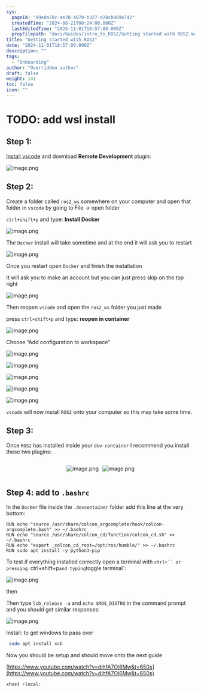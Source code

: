 ```yaml
---
sys:
  pageId: "89e0a78c-4e2b-4070-b327-d28cb0694742"
  createdTime: "2024-08-21T00:24:00.000Z"
  lastEditedTime: "2024-11-01T18:57:00.000Z"
  propFilepath: "docs/Guides/intro_to_ROS2/Getting started with ROS2.md"
title: "Getting started with ROS2"
date: "2024-11-01T18:57:00.000Z"
description: ""
tags:
  - "Onboarding"
author: "Overridden author"
draft: false
weight: 141
toc: false
icon: ""
---
```


# TODO: add wsl install

## Step 1:

[Install vscode](https://code.visualstudio.com/download) and download **Remote Development** plugin:

![image.png](https://prod-files-secure.s3.us-west-2.amazonaws.com/d518164a-d88e-44d1-a4ee-3adb3bd8bce0/efb52993-1881-4a40-b95e-6f020334f022/image.png?X-Amz-Algorithm=AWS4-HMAC-SHA256&X-Amz-Content-Sha256=UNSIGNED-PAYLOAD&X-Amz-Credential=ASIAZI2LB466XKVUCJUT%2F20250319%2Fus-west-2%2Fs3%2Faws4_request&X-Amz-Date=20250319T210722Z&X-Amz-Expires=3600&X-Amz-Security-Token=IQoJb3JpZ2luX2VjECUaCXVzLXdlc3QtMiJGMEQCIGJR2cPJ1W1XI5Q0d%2FWQpFqWooeICYgGKIepQYwRGgHMAiAwKp0U1%2BElvgUfYxLMRKuFyIRwBi%2F2KHxp25sXEZ%2BcAyr%2FAwh9EAAaDDYzNzQyMzE4MzgwNSIMoVhphN5eAthYC8WiKtwD9wVr1D29D2CrZ56LHGLfl4bDWb3Bu%2BJ70xR9b1XEYaj%2BBa%2FPuOahKCSh4BGuBBaJWylJGv%2B1zmqsXLdNEqFILUJ6l2m4f2KvSr8xFTLO3zTQyNJad3Qz%2FoAdmTGXpnRzwc49RPt%2Fi3l%2FHKKobQ1gO4Y6ST7AxvHVVoPqi%2F4%2FH%2FoJQpcIemsXdntyuTUyrAp8O3f38e1VOmqMVJikS6N%2FW9Vr6vQidtnROvQs2qSm7ca8z28Qn4oBCHZpsXW1dKzilm3CUoQC1drGfEKEZlFbobrymYMXEs4kMSZLc6suyYhNezNb48uN%2BWQKI1s5S7pHqPYL5jH0L7vCOMPysxNj7YPDXMK6nHOVXS3cR2BL7f3nStYw2PflEIV%2BvI97jBw0ZzBBS6XtQBPa5h3xNndjL%2FPKyruV9DA%2FYj9xPG5g356Z19N%2BzVK1ZOmPKY86pSIOJEJkK%2FqJQzytwFvoTiJlEbTfJH%2BzCTSaQynmSo%2Bf3XMD5FwvutDNQUGqa1n6zDen9wLRY6brag5TWaYr6mHi7bdnhsxmqmYDST%2FH4uq%2BXfZCtMGnTh4XKLZgESSAKl%2Fp%2Ff2MrrRUSaUM2Yxx5rtxGiwc8oq2eUxnkVf1SL1lZh59gqAG1EoxBnN45DEwktnsvgY6pgHQMnpXEFVCi6owMWpl0Yh0jylhLi7TTo9SqWbNu2PxrtuIIku9YyzUbSlUIKXz%2FGBKxjJh6qNAMI7bzuAXcaFvQ31QBMsuLoVp3oxVszZ%2FXRudC3tcmG9eeGoDNSBIWl%2B8PzT1ws0YCAODtSVr1527dg81DPDeg5FTz6cJCXXmQymYLuZpt8F00rmD9v2U88JhAAYlE2JsPVugsgM5yIA6LzKsUIE7&X-Amz-Signature=45c4946d136d5c0d5430219888015796805dab185d5765bd3cefa11b64450c91&X-Amz-SignedHeaders=host&x-id=GetObject)

## Step 2:

Create a folder called `ros2_ws` somewhere on your computer and open that folder in `vscode` by going to File → open folder 

`ctrl+shift+p` and type: **Install Docker**

![image.png](https://prod-files-secure.s3.us-west-2.amazonaws.com/d518164a-d88e-44d1-a4ee-3adb3bd8bce0/2269dc0e-1cd5-47ff-bceb-c04ad9b2eab0/image.png?X-Amz-Algorithm=AWS4-HMAC-SHA256&X-Amz-Content-Sha256=UNSIGNED-PAYLOAD&X-Amz-Credential=ASIAZI2LB466XKVUCJUT%2F20250319%2Fus-west-2%2Fs3%2Faws4_request&X-Amz-Date=20250319T210722Z&X-Amz-Expires=3600&X-Amz-Security-Token=IQoJb3JpZ2luX2VjECUaCXVzLXdlc3QtMiJGMEQCIGJR2cPJ1W1XI5Q0d%2FWQpFqWooeICYgGKIepQYwRGgHMAiAwKp0U1%2BElvgUfYxLMRKuFyIRwBi%2F2KHxp25sXEZ%2BcAyr%2FAwh9EAAaDDYzNzQyMzE4MzgwNSIMoVhphN5eAthYC8WiKtwD9wVr1D29D2CrZ56LHGLfl4bDWb3Bu%2BJ70xR9b1XEYaj%2BBa%2FPuOahKCSh4BGuBBaJWylJGv%2B1zmqsXLdNEqFILUJ6l2m4f2KvSr8xFTLO3zTQyNJad3Qz%2FoAdmTGXpnRzwc49RPt%2Fi3l%2FHKKobQ1gO4Y6ST7AxvHVVoPqi%2F4%2FH%2FoJQpcIemsXdntyuTUyrAp8O3f38e1VOmqMVJikS6N%2FW9Vr6vQidtnROvQs2qSm7ca8z28Qn4oBCHZpsXW1dKzilm3CUoQC1drGfEKEZlFbobrymYMXEs4kMSZLc6suyYhNezNb48uN%2BWQKI1s5S7pHqPYL5jH0L7vCOMPysxNj7YPDXMK6nHOVXS3cR2BL7f3nStYw2PflEIV%2BvI97jBw0ZzBBS6XtQBPa5h3xNndjL%2FPKyruV9DA%2FYj9xPG5g356Z19N%2BzVK1ZOmPKY86pSIOJEJkK%2FqJQzytwFvoTiJlEbTfJH%2BzCTSaQynmSo%2Bf3XMD5FwvutDNQUGqa1n6zDen9wLRY6brag5TWaYr6mHi7bdnhsxmqmYDST%2FH4uq%2BXfZCtMGnTh4XKLZgESSAKl%2Fp%2Ff2MrrRUSaUM2Yxx5rtxGiwc8oq2eUxnkVf1SL1lZh59gqAG1EoxBnN45DEwktnsvgY6pgHQMnpXEFVCi6owMWpl0Yh0jylhLi7TTo9SqWbNu2PxrtuIIku9YyzUbSlUIKXz%2FGBKxjJh6qNAMI7bzuAXcaFvQ31QBMsuLoVp3oxVszZ%2FXRudC3tcmG9eeGoDNSBIWl%2B8PzT1ws0YCAODtSVr1527dg81DPDeg5FTz6cJCXXmQymYLuZpt8F00rmD9v2U88JhAAYlE2JsPVugsgM5yIA6LzKsUIE7&X-Amz-Signature=2d2b75b6c761f727756acb713f04141b5d303eba65e07edb2bd03cf0284e9826&X-Amz-SignedHeaders=host&x-id=GetObject)

The `Docker` install will take sometime and at the end it will ask you to restart

![image.png](https://prod-files-secure.s3.us-west-2.amazonaws.com/d518164a-d88e-44d1-a4ee-3adb3bd8bce0/ed233f78-be33-4b1f-b89c-9c346c0e961e/image.png?X-Amz-Algorithm=AWS4-HMAC-SHA256&X-Amz-Content-Sha256=UNSIGNED-PAYLOAD&X-Amz-Credential=ASIAZI2LB466XKVUCJUT%2F20250319%2Fus-west-2%2Fs3%2Faws4_request&X-Amz-Date=20250319T210722Z&X-Amz-Expires=3600&X-Amz-Security-Token=IQoJb3JpZ2luX2VjECUaCXVzLXdlc3QtMiJGMEQCIGJR2cPJ1W1XI5Q0d%2FWQpFqWooeICYgGKIepQYwRGgHMAiAwKp0U1%2BElvgUfYxLMRKuFyIRwBi%2F2KHxp25sXEZ%2BcAyr%2FAwh9EAAaDDYzNzQyMzE4MzgwNSIMoVhphN5eAthYC8WiKtwD9wVr1D29D2CrZ56LHGLfl4bDWb3Bu%2BJ70xR9b1XEYaj%2BBa%2FPuOahKCSh4BGuBBaJWylJGv%2B1zmqsXLdNEqFILUJ6l2m4f2KvSr8xFTLO3zTQyNJad3Qz%2FoAdmTGXpnRzwc49RPt%2Fi3l%2FHKKobQ1gO4Y6ST7AxvHVVoPqi%2F4%2FH%2FoJQpcIemsXdntyuTUyrAp8O3f38e1VOmqMVJikS6N%2FW9Vr6vQidtnROvQs2qSm7ca8z28Qn4oBCHZpsXW1dKzilm3CUoQC1drGfEKEZlFbobrymYMXEs4kMSZLc6suyYhNezNb48uN%2BWQKI1s5S7pHqPYL5jH0L7vCOMPysxNj7YPDXMK6nHOVXS3cR2BL7f3nStYw2PflEIV%2BvI97jBw0ZzBBS6XtQBPa5h3xNndjL%2FPKyruV9DA%2FYj9xPG5g356Z19N%2BzVK1ZOmPKY86pSIOJEJkK%2FqJQzytwFvoTiJlEbTfJH%2BzCTSaQynmSo%2Bf3XMD5FwvutDNQUGqa1n6zDen9wLRY6brag5TWaYr6mHi7bdnhsxmqmYDST%2FH4uq%2BXfZCtMGnTh4XKLZgESSAKl%2Fp%2Ff2MrrRUSaUM2Yxx5rtxGiwc8oq2eUxnkVf1SL1lZh59gqAG1EoxBnN45DEwktnsvgY6pgHQMnpXEFVCi6owMWpl0Yh0jylhLi7TTo9SqWbNu2PxrtuIIku9YyzUbSlUIKXz%2FGBKxjJh6qNAMI7bzuAXcaFvQ31QBMsuLoVp3oxVszZ%2FXRudC3tcmG9eeGoDNSBIWl%2B8PzT1ws0YCAODtSVr1527dg81DPDeg5FTz6cJCXXmQymYLuZpt8F00rmD9v2U88JhAAYlE2JsPVugsgM5yIA6LzKsUIE7&X-Amz-Signature=b875da531621034f15a28b238614b97ee8d5dfe0777245b2a74ae95dd918f49f&X-Amz-SignedHeaders=host&x-id=GetObject)

Once you restart open `Docker` and finish the installation

It will ask you to make an account but you can just press skip on the top right

![image.png](https://prod-files-secure.s3.us-west-2.amazonaws.com/d518164a-d88e-44d1-a4ee-3adb3bd8bce0/21010ad9-1659-4fd9-9f59-9932a09b2a3d/image.png?X-Amz-Algorithm=AWS4-HMAC-SHA256&X-Amz-Content-Sha256=UNSIGNED-PAYLOAD&X-Amz-Credential=ASIAZI2LB466XKVUCJUT%2F20250319%2Fus-west-2%2Fs3%2Faws4_request&X-Amz-Date=20250319T210722Z&X-Amz-Expires=3600&X-Amz-Security-Token=IQoJb3JpZ2luX2VjECUaCXVzLXdlc3QtMiJGMEQCIGJR2cPJ1W1XI5Q0d%2FWQpFqWooeICYgGKIepQYwRGgHMAiAwKp0U1%2BElvgUfYxLMRKuFyIRwBi%2F2KHxp25sXEZ%2BcAyr%2FAwh9EAAaDDYzNzQyMzE4MzgwNSIMoVhphN5eAthYC8WiKtwD9wVr1D29D2CrZ56LHGLfl4bDWb3Bu%2BJ70xR9b1XEYaj%2BBa%2FPuOahKCSh4BGuBBaJWylJGv%2B1zmqsXLdNEqFILUJ6l2m4f2KvSr8xFTLO3zTQyNJad3Qz%2FoAdmTGXpnRzwc49RPt%2Fi3l%2FHKKobQ1gO4Y6ST7AxvHVVoPqi%2F4%2FH%2FoJQpcIemsXdntyuTUyrAp8O3f38e1VOmqMVJikS6N%2FW9Vr6vQidtnROvQs2qSm7ca8z28Qn4oBCHZpsXW1dKzilm3CUoQC1drGfEKEZlFbobrymYMXEs4kMSZLc6suyYhNezNb48uN%2BWQKI1s5S7pHqPYL5jH0L7vCOMPysxNj7YPDXMK6nHOVXS3cR2BL7f3nStYw2PflEIV%2BvI97jBw0ZzBBS6XtQBPa5h3xNndjL%2FPKyruV9DA%2FYj9xPG5g356Z19N%2BzVK1ZOmPKY86pSIOJEJkK%2FqJQzytwFvoTiJlEbTfJH%2BzCTSaQynmSo%2Bf3XMD5FwvutDNQUGqa1n6zDen9wLRY6brag5TWaYr6mHi7bdnhsxmqmYDST%2FH4uq%2BXfZCtMGnTh4XKLZgESSAKl%2Fp%2Ff2MrrRUSaUM2Yxx5rtxGiwc8oq2eUxnkVf1SL1lZh59gqAG1EoxBnN45DEwktnsvgY6pgHQMnpXEFVCi6owMWpl0Yh0jylhLi7TTo9SqWbNu2PxrtuIIku9YyzUbSlUIKXz%2FGBKxjJh6qNAMI7bzuAXcaFvQ31QBMsuLoVp3oxVszZ%2FXRudC3tcmG9eeGoDNSBIWl%2B8PzT1ws0YCAODtSVr1527dg81DPDeg5FTz6cJCXXmQymYLuZpt8F00rmD9v2U88JhAAYlE2JsPVugsgM5yIA6LzKsUIE7&X-Amz-Signature=22a61ed519edab56b87884e3aaf3f1ff235087a130a3d3ea0b31151a3b91db8f&X-Amz-SignedHeaders=host&x-id=GetObject)

Then reopen `vscode` and open the `ros2_ws` folder you just made

press `ctrl+shift+p` and type: **reopen in container**

![image.png](https://prod-files-secure.s3.us-west-2.amazonaws.com/d518164a-d88e-44d1-a4ee-3adb3bd8bce0/4e93b8c2-41ad-488c-8095-c74205196118/image.png?X-Amz-Algorithm=AWS4-HMAC-SHA256&X-Amz-Content-Sha256=UNSIGNED-PAYLOAD&X-Amz-Credential=ASIAZI2LB466XKVUCJUT%2F20250319%2Fus-west-2%2Fs3%2Faws4_request&X-Amz-Date=20250319T210722Z&X-Amz-Expires=3600&X-Amz-Security-Token=IQoJb3JpZ2luX2VjECUaCXVzLXdlc3QtMiJGMEQCIGJR2cPJ1W1XI5Q0d%2FWQpFqWooeICYgGKIepQYwRGgHMAiAwKp0U1%2BElvgUfYxLMRKuFyIRwBi%2F2KHxp25sXEZ%2BcAyr%2FAwh9EAAaDDYzNzQyMzE4MzgwNSIMoVhphN5eAthYC8WiKtwD9wVr1D29D2CrZ56LHGLfl4bDWb3Bu%2BJ70xR9b1XEYaj%2BBa%2FPuOahKCSh4BGuBBaJWylJGv%2B1zmqsXLdNEqFILUJ6l2m4f2KvSr8xFTLO3zTQyNJad3Qz%2FoAdmTGXpnRzwc49RPt%2Fi3l%2FHKKobQ1gO4Y6ST7AxvHVVoPqi%2F4%2FH%2FoJQpcIemsXdntyuTUyrAp8O3f38e1VOmqMVJikS6N%2FW9Vr6vQidtnROvQs2qSm7ca8z28Qn4oBCHZpsXW1dKzilm3CUoQC1drGfEKEZlFbobrymYMXEs4kMSZLc6suyYhNezNb48uN%2BWQKI1s5S7pHqPYL5jH0L7vCOMPysxNj7YPDXMK6nHOVXS3cR2BL7f3nStYw2PflEIV%2BvI97jBw0ZzBBS6XtQBPa5h3xNndjL%2FPKyruV9DA%2FYj9xPG5g356Z19N%2BzVK1ZOmPKY86pSIOJEJkK%2FqJQzytwFvoTiJlEbTfJH%2BzCTSaQynmSo%2Bf3XMD5FwvutDNQUGqa1n6zDen9wLRY6brag5TWaYr6mHi7bdnhsxmqmYDST%2FH4uq%2BXfZCtMGnTh4XKLZgESSAKl%2Fp%2Ff2MrrRUSaUM2Yxx5rtxGiwc8oq2eUxnkVf1SL1lZh59gqAG1EoxBnN45DEwktnsvgY6pgHQMnpXEFVCi6owMWpl0Yh0jylhLi7TTo9SqWbNu2PxrtuIIku9YyzUbSlUIKXz%2FGBKxjJh6qNAMI7bzuAXcaFvQ31QBMsuLoVp3oxVszZ%2FXRudC3tcmG9eeGoDNSBIWl%2B8PzT1ws0YCAODtSVr1527dg81DPDeg5FTz6cJCXXmQymYLuZpt8F00rmD9v2U88JhAAYlE2JsPVugsgM5yIA6LzKsUIE7&X-Amz-Signature=4e7486438543a4f18681b356d47e60236e0babe7aa0aae9b00df54b986c05174&X-Amz-SignedHeaders=host&x-id=GetObject)

Choose “Add configuration to workspace”

![image.png](https://prod-files-secure.s3.us-west-2.amazonaws.com/d518164a-d88e-44d1-a4ee-3adb3bd8bce0/9560b282-5060-4989-ba37-97e7b2c22476/image.png?X-Amz-Algorithm=AWS4-HMAC-SHA256&X-Amz-Content-Sha256=UNSIGNED-PAYLOAD&X-Amz-Credential=ASIAZI2LB466XKVUCJUT%2F20250319%2Fus-west-2%2Fs3%2Faws4_request&X-Amz-Date=20250319T210722Z&X-Amz-Expires=3600&X-Amz-Security-Token=IQoJb3JpZ2luX2VjECUaCXVzLXdlc3QtMiJGMEQCIGJR2cPJ1W1XI5Q0d%2FWQpFqWooeICYgGKIepQYwRGgHMAiAwKp0U1%2BElvgUfYxLMRKuFyIRwBi%2F2KHxp25sXEZ%2BcAyr%2FAwh9EAAaDDYzNzQyMzE4MzgwNSIMoVhphN5eAthYC8WiKtwD9wVr1D29D2CrZ56LHGLfl4bDWb3Bu%2BJ70xR9b1XEYaj%2BBa%2FPuOahKCSh4BGuBBaJWylJGv%2B1zmqsXLdNEqFILUJ6l2m4f2KvSr8xFTLO3zTQyNJad3Qz%2FoAdmTGXpnRzwc49RPt%2Fi3l%2FHKKobQ1gO4Y6ST7AxvHVVoPqi%2F4%2FH%2FoJQpcIemsXdntyuTUyrAp8O3f38e1VOmqMVJikS6N%2FW9Vr6vQidtnROvQs2qSm7ca8z28Qn4oBCHZpsXW1dKzilm3CUoQC1drGfEKEZlFbobrymYMXEs4kMSZLc6suyYhNezNb48uN%2BWQKI1s5S7pHqPYL5jH0L7vCOMPysxNj7YPDXMK6nHOVXS3cR2BL7f3nStYw2PflEIV%2BvI97jBw0ZzBBS6XtQBPa5h3xNndjL%2FPKyruV9DA%2FYj9xPG5g356Z19N%2BzVK1ZOmPKY86pSIOJEJkK%2FqJQzytwFvoTiJlEbTfJH%2BzCTSaQynmSo%2Bf3XMD5FwvutDNQUGqa1n6zDen9wLRY6brag5TWaYr6mHi7bdnhsxmqmYDST%2FH4uq%2BXfZCtMGnTh4XKLZgESSAKl%2Fp%2Ff2MrrRUSaUM2Yxx5rtxGiwc8oq2eUxnkVf1SL1lZh59gqAG1EoxBnN45DEwktnsvgY6pgHQMnpXEFVCi6owMWpl0Yh0jylhLi7TTo9SqWbNu2PxrtuIIku9YyzUbSlUIKXz%2FGBKxjJh6qNAMI7bzuAXcaFvQ31QBMsuLoVp3oxVszZ%2FXRudC3tcmG9eeGoDNSBIWl%2B8PzT1ws0YCAODtSVr1527dg81DPDeg5FTz6cJCXXmQymYLuZpt8F00rmD9v2U88JhAAYlE2JsPVugsgM5yIA6LzKsUIE7&X-Amz-Signature=eb0be44ba5edf39cfd49aa307a963169dee5fb177b38270010c7113c6b60bfde&X-Amz-SignedHeaders=host&x-id=GetObject)

![image.png](https://prod-files-secure.s3.us-west-2.amazonaws.com/d518164a-d88e-44d1-a4ee-3adb3bd8bce0/2ee63f81-886b-48e8-a553-dc6e5eac99e4/image.png?X-Amz-Algorithm=AWS4-HMAC-SHA256&X-Amz-Content-Sha256=UNSIGNED-PAYLOAD&X-Amz-Credential=ASIAZI2LB466XKVUCJUT%2F20250319%2Fus-west-2%2Fs3%2Faws4_request&X-Amz-Date=20250319T210722Z&X-Amz-Expires=3600&X-Amz-Security-Token=IQoJb3JpZ2luX2VjECUaCXVzLXdlc3QtMiJGMEQCIGJR2cPJ1W1XI5Q0d%2FWQpFqWooeICYgGKIepQYwRGgHMAiAwKp0U1%2BElvgUfYxLMRKuFyIRwBi%2F2KHxp25sXEZ%2BcAyr%2FAwh9EAAaDDYzNzQyMzE4MzgwNSIMoVhphN5eAthYC8WiKtwD9wVr1D29D2CrZ56LHGLfl4bDWb3Bu%2BJ70xR9b1XEYaj%2BBa%2FPuOahKCSh4BGuBBaJWylJGv%2B1zmqsXLdNEqFILUJ6l2m4f2KvSr8xFTLO3zTQyNJad3Qz%2FoAdmTGXpnRzwc49RPt%2Fi3l%2FHKKobQ1gO4Y6ST7AxvHVVoPqi%2F4%2FH%2FoJQpcIemsXdntyuTUyrAp8O3f38e1VOmqMVJikS6N%2FW9Vr6vQidtnROvQs2qSm7ca8z28Qn4oBCHZpsXW1dKzilm3CUoQC1drGfEKEZlFbobrymYMXEs4kMSZLc6suyYhNezNb48uN%2BWQKI1s5S7pHqPYL5jH0L7vCOMPysxNj7YPDXMK6nHOVXS3cR2BL7f3nStYw2PflEIV%2BvI97jBw0ZzBBS6XtQBPa5h3xNndjL%2FPKyruV9DA%2FYj9xPG5g356Z19N%2BzVK1ZOmPKY86pSIOJEJkK%2FqJQzytwFvoTiJlEbTfJH%2BzCTSaQynmSo%2Bf3XMD5FwvutDNQUGqa1n6zDen9wLRY6brag5TWaYr6mHi7bdnhsxmqmYDST%2FH4uq%2BXfZCtMGnTh4XKLZgESSAKl%2Fp%2Ff2MrrRUSaUM2Yxx5rtxGiwc8oq2eUxnkVf1SL1lZh59gqAG1EoxBnN45DEwktnsvgY6pgHQMnpXEFVCi6owMWpl0Yh0jylhLi7TTo9SqWbNu2PxrtuIIku9YyzUbSlUIKXz%2FGBKxjJh6qNAMI7bzuAXcaFvQ31QBMsuLoVp3oxVszZ%2FXRudC3tcmG9eeGoDNSBIWl%2B8PzT1ws0YCAODtSVr1527dg81DPDeg5FTz6cJCXXmQymYLuZpt8F00rmD9v2U88JhAAYlE2JsPVugsgM5yIA6LzKsUIE7&X-Amz-Signature=b4542e71140bf72bc44050dc2e0eafddaf3376289254ef61ba9fe22f2066a577&X-Amz-SignedHeaders=host&x-id=GetObject)

![image.png](https://prod-files-secure.s3.us-west-2.amazonaws.com/d518164a-d88e-44d1-a4ee-3adb3bd8bce0/ae1580b2-b048-407e-aed9-b584224a7a04/image.png?X-Amz-Algorithm=AWS4-HMAC-SHA256&X-Amz-Content-Sha256=UNSIGNED-PAYLOAD&X-Amz-Credential=ASIAZI2LB466XKVUCJUT%2F20250319%2Fus-west-2%2Fs3%2Faws4_request&X-Amz-Date=20250319T210722Z&X-Amz-Expires=3600&X-Amz-Security-Token=IQoJb3JpZ2luX2VjECUaCXVzLXdlc3QtMiJGMEQCIGJR2cPJ1W1XI5Q0d%2FWQpFqWooeICYgGKIepQYwRGgHMAiAwKp0U1%2BElvgUfYxLMRKuFyIRwBi%2F2KHxp25sXEZ%2BcAyr%2FAwh9EAAaDDYzNzQyMzE4MzgwNSIMoVhphN5eAthYC8WiKtwD9wVr1D29D2CrZ56LHGLfl4bDWb3Bu%2BJ70xR9b1XEYaj%2BBa%2FPuOahKCSh4BGuBBaJWylJGv%2B1zmqsXLdNEqFILUJ6l2m4f2KvSr8xFTLO3zTQyNJad3Qz%2FoAdmTGXpnRzwc49RPt%2Fi3l%2FHKKobQ1gO4Y6ST7AxvHVVoPqi%2F4%2FH%2FoJQpcIemsXdntyuTUyrAp8O3f38e1VOmqMVJikS6N%2FW9Vr6vQidtnROvQs2qSm7ca8z28Qn4oBCHZpsXW1dKzilm3CUoQC1drGfEKEZlFbobrymYMXEs4kMSZLc6suyYhNezNb48uN%2BWQKI1s5S7pHqPYL5jH0L7vCOMPysxNj7YPDXMK6nHOVXS3cR2BL7f3nStYw2PflEIV%2BvI97jBw0ZzBBS6XtQBPa5h3xNndjL%2FPKyruV9DA%2FYj9xPG5g356Z19N%2BzVK1ZOmPKY86pSIOJEJkK%2FqJQzytwFvoTiJlEbTfJH%2BzCTSaQynmSo%2Bf3XMD5FwvutDNQUGqa1n6zDen9wLRY6brag5TWaYr6mHi7bdnhsxmqmYDST%2FH4uq%2BXfZCtMGnTh4XKLZgESSAKl%2Fp%2Ff2MrrRUSaUM2Yxx5rtxGiwc8oq2eUxnkVf1SL1lZh59gqAG1EoxBnN45DEwktnsvgY6pgHQMnpXEFVCi6owMWpl0Yh0jylhLi7TTo9SqWbNu2PxrtuIIku9YyzUbSlUIKXz%2FGBKxjJh6qNAMI7bzuAXcaFvQ31QBMsuLoVp3oxVszZ%2FXRudC3tcmG9eeGoDNSBIWl%2B8PzT1ws0YCAODtSVr1527dg81DPDeg5FTz6cJCXXmQymYLuZpt8F00rmD9v2U88JhAAYlE2JsPVugsgM5yIA6LzKsUIE7&X-Amz-Signature=fa91ddcd2d458a3ed7f12d97a2b6a53914a568f0d95a1e767509751ef821f95d&X-Amz-SignedHeaders=host&x-id=GetObject)

![image.png](https://prod-files-secure.s3.us-west-2.amazonaws.com/d518164a-d88e-44d1-a4ee-3adb3bd8bce0/53255b28-f75e-430f-b9e3-c0ac8577e42b/image.png?X-Amz-Algorithm=AWS4-HMAC-SHA256&X-Amz-Content-Sha256=UNSIGNED-PAYLOAD&X-Amz-Credential=ASIAZI2LB466XKVUCJUT%2F20250319%2Fus-west-2%2Fs3%2Faws4_request&X-Amz-Date=20250319T210722Z&X-Amz-Expires=3600&X-Amz-Security-Token=IQoJb3JpZ2luX2VjECUaCXVzLXdlc3QtMiJGMEQCIGJR2cPJ1W1XI5Q0d%2FWQpFqWooeICYgGKIepQYwRGgHMAiAwKp0U1%2BElvgUfYxLMRKuFyIRwBi%2F2KHxp25sXEZ%2BcAyr%2FAwh9EAAaDDYzNzQyMzE4MzgwNSIMoVhphN5eAthYC8WiKtwD9wVr1D29D2CrZ56LHGLfl4bDWb3Bu%2BJ70xR9b1XEYaj%2BBa%2FPuOahKCSh4BGuBBaJWylJGv%2B1zmqsXLdNEqFILUJ6l2m4f2KvSr8xFTLO3zTQyNJad3Qz%2FoAdmTGXpnRzwc49RPt%2Fi3l%2FHKKobQ1gO4Y6ST7AxvHVVoPqi%2F4%2FH%2FoJQpcIemsXdntyuTUyrAp8O3f38e1VOmqMVJikS6N%2FW9Vr6vQidtnROvQs2qSm7ca8z28Qn4oBCHZpsXW1dKzilm3CUoQC1drGfEKEZlFbobrymYMXEs4kMSZLc6suyYhNezNb48uN%2BWQKI1s5S7pHqPYL5jH0L7vCOMPysxNj7YPDXMK6nHOVXS3cR2BL7f3nStYw2PflEIV%2BvI97jBw0ZzBBS6XtQBPa5h3xNndjL%2FPKyruV9DA%2FYj9xPG5g356Z19N%2BzVK1ZOmPKY86pSIOJEJkK%2FqJQzytwFvoTiJlEbTfJH%2BzCTSaQynmSo%2Bf3XMD5FwvutDNQUGqa1n6zDen9wLRY6brag5TWaYr6mHi7bdnhsxmqmYDST%2FH4uq%2BXfZCtMGnTh4XKLZgESSAKl%2Fp%2Ff2MrrRUSaUM2Yxx5rtxGiwc8oq2eUxnkVf1SL1lZh59gqAG1EoxBnN45DEwktnsvgY6pgHQMnpXEFVCi6owMWpl0Yh0jylhLi7TTo9SqWbNu2PxrtuIIku9YyzUbSlUIKXz%2FGBKxjJh6qNAMI7bzuAXcaFvQ31QBMsuLoVp3oxVszZ%2FXRudC3tcmG9eeGoDNSBIWl%2B8PzT1ws0YCAODtSVr1527dg81DPDeg5FTz6cJCXXmQymYLuZpt8F00rmD9v2U88JhAAYlE2JsPVugsgM5yIA6LzKsUIE7&X-Amz-Signature=fc19702e8535ae23da7d9231b71d7327c9377860418acc44409d8c7840dd225b&X-Amz-SignedHeaders=host&x-id=GetObject)

![image.png](https://prod-files-secure.s3.us-west-2.amazonaws.com/d518164a-d88e-44d1-a4ee-3adb3bd8bce0/7c562767-5af9-4ffb-97d1-327bcdf4ee00/image.png?X-Amz-Algorithm=AWS4-HMAC-SHA256&X-Amz-Content-Sha256=UNSIGNED-PAYLOAD&X-Amz-Credential=ASIAZI2LB466XKVUCJUT%2F20250319%2Fus-west-2%2Fs3%2Faws4_request&X-Amz-Date=20250319T210722Z&X-Amz-Expires=3600&X-Amz-Security-Token=IQoJb3JpZ2luX2VjECUaCXVzLXdlc3QtMiJGMEQCIGJR2cPJ1W1XI5Q0d%2FWQpFqWooeICYgGKIepQYwRGgHMAiAwKp0U1%2BElvgUfYxLMRKuFyIRwBi%2F2KHxp25sXEZ%2BcAyr%2FAwh9EAAaDDYzNzQyMzE4MzgwNSIMoVhphN5eAthYC8WiKtwD9wVr1D29D2CrZ56LHGLfl4bDWb3Bu%2BJ70xR9b1XEYaj%2BBa%2FPuOahKCSh4BGuBBaJWylJGv%2B1zmqsXLdNEqFILUJ6l2m4f2KvSr8xFTLO3zTQyNJad3Qz%2FoAdmTGXpnRzwc49RPt%2Fi3l%2FHKKobQ1gO4Y6ST7AxvHVVoPqi%2F4%2FH%2FoJQpcIemsXdntyuTUyrAp8O3f38e1VOmqMVJikS6N%2FW9Vr6vQidtnROvQs2qSm7ca8z28Qn4oBCHZpsXW1dKzilm3CUoQC1drGfEKEZlFbobrymYMXEs4kMSZLc6suyYhNezNb48uN%2BWQKI1s5S7pHqPYL5jH0L7vCOMPysxNj7YPDXMK6nHOVXS3cR2BL7f3nStYw2PflEIV%2BvI97jBw0ZzBBS6XtQBPa5h3xNndjL%2FPKyruV9DA%2FYj9xPG5g356Z19N%2BzVK1ZOmPKY86pSIOJEJkK%2FqJQzytwFvoTiJlEbTfJH%2BzCTSaQynmSo%2Bf3XMD5FwvutDNQUGqa1n6zDen9wLRY6brag5TWaYr6mHi7bdnhsxmqmYDST%2FH4uq%2BXfZCtMGnTh4XKLZgESSAKl%2Fp%2Ff2MrrRUSaUM2Yxx5rtxGiwc8oq2eUxnkVf1SL1lZh59gqAG1EoxBnN45DEwktnsvgY6pgHQMnpXEFVCi6owMWpl0Yh0jylhLi7TTo9SqWbNu2PxrtuIIku9YyzUbSlUIKXz%2FGBKxjJh6qNAMI7bzuAXcaFvQ31QBMsuLoVp3oxVszZ%2FXRudC3tcmG9eeGoDNSBIWl%2B8PzT1ws0YCAODtSVr1527dg81DPDeg5FTz6cJCXXmQymYLuZpt8F00rmD9v2U88JhAAYlE2JsPVugsgM5yIA6LzKsUIE7&X-Amz-Signature=e3ad94901383aa697cb59e93ac2bac2a3844baa3d85969032b0dd0052dceedbd&X-Amz-SignedHeaders=host&x-id=GetObject)

`vscode` will now install `ROS2` onto your computer so this may take some time.

## Step 3:

Once `ROS2` has installed inside your `dev-container` I recommend you install these two plugins:

<div style="display: flex;flex-direction: row; column-gap:10px; max-width: 630px;justify-content: center;">
<div>

![image.png](https://prod-files-secure.s3.us-west-2.amazonaws.com/d518164a-d88e-44d1-a4ee-3adb3bd8bce0/3fc3d550-5a54-4ba1-ba6b-faa01cdb7369/image.png?X-Amz-Algorithm=AWS4-HMAC-SHA256&X-Amz-Content-Sha256=UNSIGNED-PAYLOAD&X-Amz-Credential=ASIAZI2LB466ZXF2H4FV%2F20250319%2Fus-west-2%2Fs3%2Faws4_request&X-Amz-Date=20250319T210725Z&X-Amz-Expires=3600&X-Amz-Security-Token=IQoJb3JpZ2luX2VjECUaCXVzLXdlc3QtMiJGMEQCIBoFS1F9s3g7CVcnSoLYaD0Bp6zzmkQJH%2BsTkX98%2FrD8AiAQOjmd4CNWiTUW18qHo2uoyPnPmg7m4GMSfawBkfgMqyr%2FAwh%2BEAAaDDYzNzQyMzE4MzgwNSIMVXePlOqBnX0oPhwwKtwDlDL6hmZP0UZt1mwkfCb9p0HpHlaximv05b8mPJ7%2F2t7spvz7jdMdGgVgMQtnmC1MDfAKK9QBbC2L3NKTCmU2oWJkldyVf9AZeff7WoHABPGrJdPaDrDAD9jnOz55k9Xvc%2B%2BYeBakCGs%2B%2BxuEovJE9YCCtFdThnJ9yRQ6MJGn784Rn30iBaPppPLYKEGB4teMMYc8xTDg%2FJBQVaRIMGD43IUzXZbtFTm4zVRmkLXYub7ARLBOsJObSvfxOny1J9aJ%2Fax88hHitgfdbPS4JdQc9b4hmaD97T5YUGosoz8twUvXKkINwfLu1fu84HSyJ8DTN8ue9wqfO%2BObVs1VUZDpmxEGzuZVgNWICv1K219Q5xEHwSCYpI7zE3W5OO6y6CvuPUeZTrUrgFBxFHxhFvUvym2lnMe5Lg9g4LRlZ0AdBDG8hB8cS2EZZ0gCUuSudB8KRo1KQmxZS7vJuRz%2FDFVnfzmdSqHjVabnDCyvaEl3kqWsHlfZT8OnaD76nh5Xiutdx%2FBCzAWR62wK%2F2ItOieEKciXo5cdlCudW5TOqxRdlLfAKhRcwFTarrV1vRc2eXnpHlNwEDcXPWIuRXIrzJUQcjNREM4ncAs78WMH7ahfp%2FgAY%2FwMQL9PWIeQ03UwgNnsvgY6pgEg0wp8qqNhXPSgmp8FbwnbgHrrDMqS6acppudlZ%2FRiuSd6aQdQyw9fxas%2FUSOq85Hlh1iEVRfp%2FOcQ8zcXBr2InojjZTrTUKkLZkPchoAk9LkpHs0BCODRFhQp8F3MBbUdz2muVu86D8MYQkP6W2UqtTNVFUg6X%2Bj5MyJmtSNO%2F7X%2B0XErUS7EWK4G1Bdz2N8PtHIcw1clRh%2Bwnjn%2Bgz9idnaGKTqL&X-Amz-Signature=d6178c837995c682cf070056cb8e04d5141fcc70234585a370efae0fe6c3afc0&X-Amz-SignedHeaders=host&x-id=GetObject)

</div>
<div>

![image.png](https://prod-files-secure.s3.us-west-2.amazonaws.com/d518164a-d88e-44d1-a4ee-3adb3bd8bce0/d994cc66-13c2-4093-a5a3-f84cf4601a82/image.png?X-Amz-Algorithm=AWS4-HMAC-SHA256&X-Amz-Content-Sha256=UNSIGNED-PAYLOAD&X-Amz-Credential=ASIAZI2LB46634QOH367%2F20250319%2Fus-west-2%2Fs3%2Faws4_request&X-Amz-Date=20250319T210725Z&X-Amz-Expires=3600&X-Amz-Security-Token=IQoJb3JpZ2luX2VjECUaCXVzLXdlc3QtMiJHMEUCIEvwg8AAToM8hScUEiNJq0%2Bj%2BWGwIeDnPl%2BRMidu0vllAiEA5fl10vbGrGHZ0AnRdPuDY9Oa55RRz4dYORse7poH%2BtEq%2FwMIfhAAGgw2Mzc0MjMxODM4MDUiDNgZ7nwH%2Fp8h5R9pfircA2%2BmSQlpNiE7zDgXOtrsxNTLqgUCPVs84JVX6DPVdDBEL86OFZGXfO5nhTnDjm2NaSm5ggqUIK4SNgyTV83PYyGAW%2FTSxOo0lGMd07ql6Cp5GMxS20oKiVVXF7jdhR6Bolg8DAHQLyL%2FiYxPLXChtQ3yCNp4wE7ZhT6%2FC2cWusdj7v%2Bk8JqsvJxY8Lm6%2FXb74RMHlvzgbeY%2B%2FQlbnZZkfICdrrSHylb%2FXGdNm7DzfZmElbc1JsXw8XV%2Bn0DKDFIW4VbRazVOBHkfgYJeWkUFOI12FdgD4jcGa0olLAYPoEcBSAzD1K3Fw0NkjqsHI2DtwtWRPykwIrJA48PtQsOLXDf6DVehy6juPBbOdYrQLOwP83g12v0rFqGxiLCyOS%2Fzb17HVg1AOSMhkT5%2Fh9shECUFDNabQV3%2FTo9YJaACyBkyaajmDIwxEpfIccBpWphF7OzSXnOs9k0R3tdOQuVhcvquj4Tavk0O3zvxMdbP65QYGvhDkZkPL%2FyA3v36zzsl2CaBWCqDr4V5FXpc26z1S8eNBS3bKqascultw8a1tnUZotiR8PA8hBc2xHNqpaVovSpG%2BpuEJQmDs3alBtUdSKpUomKhmByWIx84GmU%2BOAyXXy6lVyoLC10%2FP5Q2MMjY7L4GOqUBLKwmq7MeKieaDgnLyodDbgoXeRG0MAxKu9TU0rvPvizZo17HdoOpWkZiyungk3nuX1AXNfAuVQBEjY1JKXQ7YZ8nTg5pZaVRjhaL%2FBHZlseLZTPBaLOnk3iJhCsspE%2FqO1r8p4HjtivRLP7gOH6zwO2mOmnVxKx89fkXy6ckCES4WGKrJu6X2lLu3XU2PJHCY8rsNV9nsituhXzNPDbQ028mmTyM&X-Amz-Signature=d7541ca0cc4b1e95c543c36d5d8cff91cab56b7c6974d826a84d6019fa3a6ce4&X-Amz-SignedHeaders=host&x-id=GetObject)

</div>
</div>

## Step 4: add to `.bashrc`

In the `Docker` file inside the `.devcontainer` folder add this line at the very bottom: 

```docker
RUN echo "source /usr/share/colcon_argcomplete/hook/colcon-argcomplete.bash" >> ~/.bashrc
RUN echo "source /usr/share/colcon_cd/function/colcon_cd.sh" >> ~/.bashrc
RUN echo "export _colcon_cd_root=/opt/ros/humble/" >> ~/.bashrc
RUN sudo apt install -y python3-pip 
```

To test if everything installed correctly open a terminal with `ctrl+`` or pressing `ctrl+shift+p` and typing `toggle terminal`:

![image.png](https://prod-files-secure.s3.us-west-2.amazonaws.com/d518164a-d88e-44d1-a4ee-3adb3bd8bce0/6a4943d8-b04e-4c02-9a58-775f3384d1a5/image.png?X-Amz-Algorithm=AWS4-HMAC-SHA256&X-Amz-Content-Sha256=UNSIGNED-PAYLOAD&X-Amz-Credential=ASIAZI2LB466XKVUCJUT%2F20250319%2Fus-west-2%2Fs3%2Faws4_request&X-Amz-Date=20250319T210722Z&X-Amz-Expires=3600&X-Amz-Security-Token=IQoJb3JpZ2luX2VjECUaCXVzLXdlc3QtMiJGMEQCIGJR2cPJ1W1XI5Q0d%2FWQpFqWooeICYgGKIepQYwRGgHMAiAwKp0U1%2BElvgUfYxLMRKuFyIRwBi%2F2KHxp25sXEZ%2BcAyr%2FAwh9EAAaDDYzNzQyMzE4MzgwNSIMoVhphN5eAthYC8WiKtwD9wVr1D29D2CrZ56LHGLfl4bDWb3Bu%2BJ70xR9b1XEYaj%2BBa%2FPuOahKCSh4BGuBBaJWylJGv%2B1zmqsXLdNEqFILUJ6l2m4f2KvSr8xFTLO3zTQyNJad3Qz%2FoAdmTGXpnRzwc49RPt%2Fi3l%2FHKKobQ1gO4Y6ST7AxvHVVoPqi%2F4%2FH%2FoJQpcIemsXdntyuTUyrAp8O3f38e1VOmqMVJikS6N%2FW9Vr6vQidtnROvQs2qSm7ca8z28Qn4oBCHZpsXW1dKzilm3CUoQC1drGfEKEZlFbobrymYMXEs4kMSZLc6suyYhNezNb48uN%2BWQKI1s5S7pHqPYL5jH0L7vCOMPysxNj7YPDXMK6nHOVXS3cR2BL7f3nStYw2PflEIV%2BvI97jBw0ZzBBS6XtQBPa5h3xNndjL%2FPKyruV9DA%2FYj9xPG5g356Z19N%2BzVK1ZOmPKY86pSIOJEJkK%2FqJQzytwFvoTiJlEbTfJH%2BzCTSaQynmSo%2Bf3XMD5FwvutDNQUGqa1n6zDen9wLRY6brag5TWaYr6mHi7bdnhsxmqmYDST%2FH4uq%2BXfZCtMGnTh4XKLZgESSAKl%2Fp%2Ff2MrrRUSaUM2Yxx5rtxGiwc8oq2eUxnkVf1SL1lZh59gqAG1EoxBnN45DEwktnsvgY6pgHQMnpXEFVCi6owMWpl0Yh0jylhLi7TTo9SqWbNu2PxrtuIIku9YyzUbSlUIKXz%2FGBKxjJh6qNAMI7bzuAXcaFvQ31QBMsuLoVp3oxVszZ%2FXRudC3tcmG9eeGoDNSBIWl%2B8PzT1ws0YCAODtSVr1527dg81DPDeg5FTz6cJCXXmQymYLuZpt8F00rmD9v2U88JhAAYlE2JsPVugsgM5yIA6LzKsUIE7&X-Amz-Signature=692b09ebd96c1b5279d5669c98b1143ad23a537e11d1a0a6fbd57d8c0c6d3171&X-Amz-SignedHeaders=host&x-id=GetObject)

then 

Then type `lsb_release -a` and `echo $ROS_DISTRO` in the command prompt and you should get similar responses:

![image.png](https://prod-files-secure.s3.us-west-2.amazonaws.com/d518164a-d88e-44d1-a4ee-3adb3bd8bce0/3e635dec-a805-4e85-8b9e-d000e5b71a4e/image.png?X-Amz-Algorithm=AWS4-HMAC-SHA256&X-Amz-Content-Sha256=UNSIGNED-PAYLOAD&X-Amz-Credential=ASIAZI2LB466XKVUCJUT%2F20250319%2Fus-west-2%2Fs3%2Faws4_request&X-Amz-Date=20250319T210722Z&X-Amz-Expires=3600&X-Amz-Security-Token=IQoJb3JpZ2luX2VjECUaCXVzLXdlc3QtMiJGMEQCIGJR2cPJ1W1XI5Q0d%2FWQpFqWooeICYgGKIepQYwRGgHMAiAwKp0U1%2BElvgUfYxLMRKuFyIRwBi%2F2KHxp25sXEZ%2BcAyr%2FAwh9EAAaDDYzNzQyMzE4MzgwNSIMoVhphN5eAthYC8WiKtwD9wVr1D29D2CrZ56LHGLfl4bDWb3Bu%2BJ70xR9b1XEYaj%2BBa%2FPuOahKCSh4BGuBBaJWylJGv%2B1zmqsXLdNEqFILUJ6l2m4f2KvSr8xFTLO3zTQyNJad3Qz%2FoAdmTGXpnRzwc49RPt%2Fi3l%2FHKKobQ1gO4Y6ST7AxvHVVoPqi%2F4%2FH%2FoJQpcIemsXdntyuTUyrAp8O3f38e1VOmqMVJikS6N%2FW9Vr6vQidtnROvQs2qSm7ca8z28Qn4oBCHZpsXW1dKzilm3CUoQC1drGfEKEZlFbobrymYMXEs4kMSZLc6suyYhNezNb48uN%2BWQKI1s5S7pHqPYL5jH0L7vCOMPysxNj7YPDXMK6nHOVXS3cR2BL7f3nStYw2PflEIV%2BvI97jBw0ZzBBS6XtQBPa5h3xNndjL%2FPKyruV9DA%2FYj9xPG5g356Z19N%2BzVK1ZOmPKY86pSIOJEJkK%2FqJQzytwFvoTiJlEbTfJH%2BzCTSaQynmSo%2Bf3XMD5FwvutDNQUGqa1n6zDen9wLRY6brag5TWaYr6mHi7bdnhsxmqmYDST%2FH4uq%2BXfZCtMGnTh4XKLZgESSAKl%2Fp%2Ff2MrrRUSaUM2Yxx5rtxGiwc8oq2eUxnkVf1SL1lZh59gqAG1EoxBnN45DEwktnsvgY6pgHQMnpXEFVCi6owMWpl0Yh0jylhLi7TTo9SqWbNu2PxrtuIIku9YyzUbSlUIKXz%2FGBKxjJh6qNAMI7bzuAXcaFvQ31QBMsuLoVp3oxVszZ%2FXRudC3tcmG9eeGoDNSBIWl%2B8PzT1ws0YCAODtSVr1527dg81DPDeg5FTz6cJCXXmQymYLuZpt8F00rmD9v2U88JhAAYlE2JsPVugsgM5yIA6LzKsUIE7&X-Amz-Signature=ba3bfa66a0446d800bc6b4e4ec41c61ff7cd5d4f83dda6be7f180096b4051c88&X-Amz-SignedHeaders=host&x-id=GetObject)

Install:  to get windows to pass over

```bash
 sudo apt install xcb
```

Now you should be setup and should move onto the next guide 

[https://www.youtube.com/watch?v=dihfA7Ol6Mw&t=650s](https://www.youtube.com/watch?v=dihfA7Ol6Mw&t=650s)

```python
xhost +local:
```

